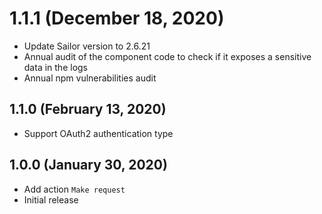 # 1.1.1 (December 18, 2020)

* Update Sailor version to 2.6.21
* Annual audit of the component code to check if it exposes a sensitive data in the logs
* Annual npm vulnerabilities audit

## 1.1.0 (February 13, 2020)

* Support OAuth2 authentication type

## 1.0.0 (January 30, 2020)

* Add action `Make request`
* Initial release
